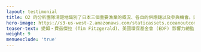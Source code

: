 ```yaml
---
layout: testimonial
title: O2 的分析團隊清楚地識別了日本三個重要漁業的概況、各自的供應鏈以及參與機會。這為我們提供如何進行試點選擇的新見解、並幫助我們推進基於科學的漁業改進目標。
hero-image: https://s3-us-west-2.amazonaws.com/staticassets.oceanoutcomes.org/embedded+photos/testimonials/edf-testimonial.png
teaser-text: 提姆‧費茲傑拉 (Tim Fitzgerald)、美國環保基金會 (EDF) 影響力總監
weight: 9
menuexclude: 'true'
---
```

